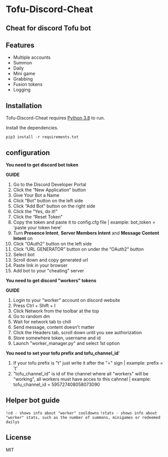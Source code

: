 # Tofu-Discord-Cheat
## Cheat for discord Tofu bot 

## Features

- Multiple accounts
- Summon
- Daily
- Mini game
- Grabbing
- Fusion tokens
- Logging





## Installation

Tofu-Discord-Cheat requires [Python 3.8](https://www.python.org/) to run.

Install the dependencies.

```
pip3 install -r requirements.txt
```


## configuration

**You need to get discord bot token**

**GUIDE**
1. Go to the Discord Developer Portal
2. Click the “New Application” button
3. Give Your Bot a Name
4. Click “Bot” button on the left side
5. Click “Add Bot” button on the right side
6. Click the “Yes, do it!"
7. Click the “Reset Token"
8. Copy the token and paste it to config.cfg file | example: bot_token = 'paste your token here'
9. Turn **Presence Intent**, **Server Members Intent** and **Message Content Intent** on
10. Click “OAuth2” button on the left side
11. Click “URL GENERATOR” button on under the “OAuth2” button
12. Select bot
13. Scroll down and copy generated url
14. Paste link in your browser
15. Add bot to your "cheating" server

**You need to get discord "workers" tokens**

**GUIDE**
1. Login to your "worker" account on discord website
2. Press Ctrl + Shift + I 
3. Click Network from the toolbar at the top
4. Go to random dm
5. Wait for network tab to chill
6. Send message, content doesn't matter
7. Click the Headers tab, scroll down until you see authorization
8. Store somewhere token, username and id
9. Launch "worker_manager.py" and select 1st option

**You need to set your tofu prefix and tofu_channel_id**'
1. If your tofu prefix is "t" just write it after the "=" sign | example: prefix = 't'
2. "tofu_channel_id" is id of the channel where all "workers" will be "working", all workers must have acces to this cahnnel | example:  tofu_channel_id = 595727408058073090

## Helper bot guide

```!cd - shows info about "worker" cooldowns```
```!stats - shows info about "worker" stats, such as the number of summons, minigames or redeemed dailys```

## License

MIT


